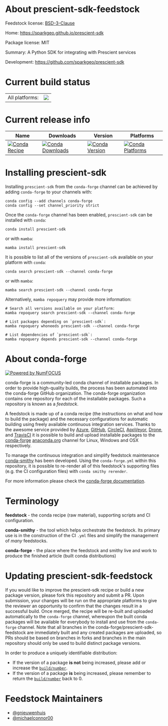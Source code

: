 About prescient-sdk-feedstock
=============================

Feedstock license: [BSD-3-Clause](https://github.com/conda-forge/prescient-sdk-feedstock/blob/main/LICENSE.txt)

Home: https://sparkgeo.github.io/prescient-sdk

Package license: MIT

Summary: A Python SDK for integrating with Prescient services

Development: https://github.com/sparkgeo/prescient-sdk

Current build status
====================


<table><tr><td>All platforms:</td>
    <td>
      <a href="https://dev.azure.com/conda-forge/feedstock-builds/_build/latest?definitionId=23489&branchName=main">
        <img src="https://dev.azure.com/conda-forge/feedstock-builds/_apis/build/status/prescient-sdk-feedstock?branchName=main">
      </a>
    </td>
  </tr>
</table>

Current release info
====================

| Name | Downloads | Version | Platforms |
| --- | --- | --- | --- |
| [![Conda Recipe](https://img.shields.io/badge/recipe-prescient--sdk-green.svg)](https://anaconda.org/conda-forge/prescient-sdk) | [![Conda Downloads](https://img.shields.io/conda/dn/conda-forge/prescient-sdk.svg)](https://anaconda.org/conda-forge/prescient-sdk) | [![Conda Version](https://img.shields.io/conda/vn/conda-forge/prescient-sdk.svg)](https://anaconda.org/conda-forge/prescient-sdk) | [![Conda Platforms](https://img.shields.io/conda/pn/conda-forge/prescient-sdk.svg)](https://anaconda.org/conda-forge/prescient-sdk) |

Installing prescient-sdk
========================

Installing `prescient-sdk` from the `conda-forge` channel can be achieved by adding `conda-forge` to your channels with:

```
conda config --add channels conda-forge
conda config --set channel_priority strict
```

Once the `conda-forge` channel has been enabled, `prescient-sdk` can be installed with `conda`:

```
conda install prescient-sdk
```

or with `mamba`:

```
mamba install prescient-sdk
```

It is possible to list all of the versions of `prescient-sdk` available on your platform with `conda`:

```
conda search prescient-sdk --channel conda-forge
```

or with `mamba`:

```
mamba search prescient-sdk --channel conda-forge
```

Alternatively, `mamba repoquery` may provide more information:

```
# Search all versions available on your platform:
mamba repoquery search prescient-sdk --channel conda-forge

# List packages depending on `prescient-sdk`:
mamba repoquery whoneeds prescient-sdk --channel conda-forge

# List dependencies of `prescient-sdk`:
mamba repoquery depends prescient-sdk --channel conda-forge
```


About conda-forge
=================

[![Powered by
NumFOCUS](https://img.shields.io/badge/powered%20by-NumFOCUS-orange.svg?style=flat&colorA=E1523D&colorB=007D8A)](https://numfocus.org)

conda-forge is a community-led conda channel of installable packages.
In order to provide high-quality builds, the process has been automated into the
conda-forge GitHub organization. The conda-forge organization contains one repository
for each of the installable packages. Such a repository is known as a *feedstock*.

A feedstock is made up of a conda recipe (the instructions on what and how to build
the package) and the necessary configurations for automatic building using freely
available continuous integration services. Thanks to the awesome service provided by
[Azure](https://azure.microsoft.com/en-us/services/devops/), [GitHub](https://github.com/),
[CircleCI](https://circleci.com/), [AppVeyor](https://www.appveyor.com/),
[Drone](https://cloud.drone.io/welcome), and [TravisCI](https://travis-ci.com/)
it is possible to build and upload installable packages to the
[conda-forge](https://anaconda.org/conda-forge) [anaconda.org](https://anaconda.org/)
channel for Linux, Windows and OSX respectively.

To manage the continuous integration and simplify feedstock maintenance
[conda-smithy](https://github.com/conda-forge/conda-smithy) has been developed.
Using the ``conda-forge.yml`` within this repository, it is possible to re-render all of
this feedstock's supporting files (e.g. the CI configuration files) with ``conda smithy rerender``.

For more information please check the [conda-forge documentation](https://conda-forge.org/docs/).

Terminology
===========

**feedstock** - the conda recipe (raw material), supporting scripts and CI configuration.

**conda-smithy** - the tool which helps orchestrate the feedstock.
                   Its primary use is in the construction of the CI ``.yml`` files
                   and simplify the management of *many* feedstocks.

**conda-forge** - the place where the feedstock and smithy live and work to
                  produce the finished article (built conda distributions)


Updating prescient-sdk-feedstock
================================

If you would like to improve the prescient-sdk recipe or build a new
package version, please fork this repository and submit a PR. Upon submission,
your changes will be run on the appropriate platforms to give the reviewer an
opportunity to confirm that the changes result in a successful build. Once
merged, the recipe will be re-built and uploaded automatically to the
`conda-forge` channel, whereupon the built conda packages will be available for
everybody to install and use from the `conda-forge` channel.
Note that all branches in the conda-forge/prescient-sdk-feedstock are
immediately built and any created packages are uploaded, so PRs should be based
on branches in forks and branches in the main repository should only be used to
build distinct package versions.

In order to produce a uniquely identifiable distribution:
 * If the version of a package **is not** being increased, please add or increase
   the [``build/number``](https://docs.conda.io/projects/conda-build/en/latest/resources/define-metadata.html#build-number-and-string).
 * If the version of a package **is** being increased, please remember to return
   the [``build/number``](https://docs.conda.io/projects/conda-build/en/latest/resources/define-metadata.html#build-number-and-string)
   back to 0.

Feedstock Maintainers
=====================

* [@gnieuwenhuis](https://github.com/gnieuwenhuis/)
* [@michaelconnor00](https://github.com/michaelconnor00/)


